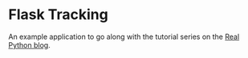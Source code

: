 Flask Tracking
==============

An example application to go along with the tutorial series on the [Real Python blog](http://www.realpython.com/blog/).
